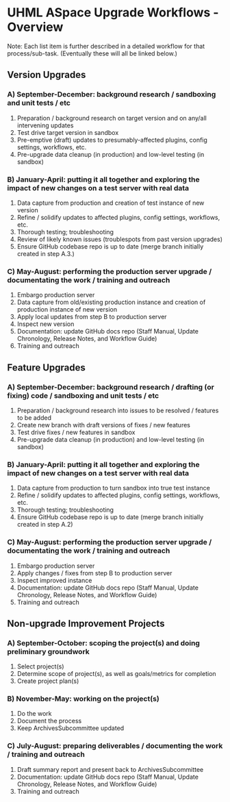 # UHML ASpace Upgrade Workflows - Overview

Note: Each list item is further described in a detailed workflow for that process/sub-task. (Eventually these will all be linked below.)

## Version Upgrades

### A) September-December: background research / sandboxing and unit tests / etc

1. Preparation / background research on target version and on any/all intervening updates
2. Test drive target version in sandbox
3. Pre-emptive (draft) updates to presumably-affected plugins, config settings, workflows, etc.
4. Pre-upgrade data cleanup (in production) and low-level testing (in sandbox)

### B) January-April: putting it all together and exploring the impact of new changes on a test server with real data

1. Data capture from production and creation of test instance of new version
2. Refine / solidify updates to affected plugins, config settings, workflows, etc.
3. Thorough testing; troubleshooting
4. Review of likely known issues (troublespots from past version upgrades)
5. Ensure GitHub codebase repo is up to date (merge branch initially created in step A.3.)

### C) May-August: performing the production server upgrade / documentating the work / training and outreach

1. Embargo production server
2. Data capture from old/existing production instance and creation of production instance of new version
3. Apply local updates from step B to production server
4. Inspect new version
5. Documentation: update GitHub docs repo (Staff Manual, Update Chronology, Release Notes, and Workflow Guide)
6. Training and outreach

## Feature Upgrades

### A) September-December: background research / drafting (or fixing) code / sandboxing and unit tests / etc

1. Preparation / background research into issues to be resolved / features to be added
2. Create new branch with draft versions of fixes / new features
3. Test drive fixes / new features in sandbox
4. Pre-upgrade data cleanup (in production) and low-level testing (in sandbox)

### B) January-April: putting it all together and exploring the impact of new changes on a test server with real data

1. Data capture from production to turn sandbox into true test instance
2. Refine / solidify updates to affected plugins, config settings, workflows, etc.
3. Thorough testing; troubleshooting
4. Ensure GitHub codebase repo is up to date (merge branch initially created in step A.2)

### C) May-August: performing the production server upgrade / documentating the work / training and outreach

1. Embargo production server
2. Apply changes / fixes from step B to production server
3. Inspect improved instance
4. Documentation: update GitHub docs repo (Staff Manual, Update Chronology, Release Notes, and Workflow Guide)
5. Training and outreach

## Non-upgrade Improvement Projects

### A) September-October: scoping the project(s) and doing preliminary groundwork  

1. Select project(s)
2. Determine scope of project(s),  as well as goals/metrics for completion
3. Create project plan(s)

### B) November-May: working on the project(s)

1. Do the work
2. Document the process
3. Keep ArchivesSubcommittee updated

### C) July-August: preparing deliverables / documenting the work / training and outreach

1. Draft summary report and present back to ArchivesSubcommittee
2. Documentation: update GitHub docs repo (Staff Manual, Update Chronology, Release Notes, and Workflow Guide)
3. Training and outreach
